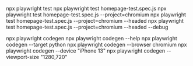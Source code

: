 npx playwright test
npx playwright test homepage-test.spec.js
npx playwright test homepage-test.spec.js --project=chromium
npx playwright test homepage-test.spec.js --project=chromium --headed
npx playwright test homepage-test.spec.js --project=chromium --headed --debug

npx playwright codegen
npx playwright codegen --help
npx playwright codegen --target python
npx playwright codegen --browser chromium
npx playwright codegen --device "iPhone 13"
npx playwright codegen --viewport-size "1280,720"
